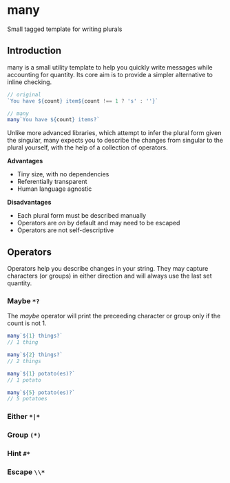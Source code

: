 # many
Small tagged template for writing plurals

## Introduction

many is a small utility template to help you quickly write messages while accounting for quantity. Its core aim is to provide a simpler alternative to inline checking.

```js
// original
`You have ${count} item${count !== 1 ? 's' : ''}`

// many
many`You have ${count} items?`
```

Unlike more advanced libraries, which attempt to infer the plural form given the singular, many expects you to describe the changes from singular to the plural yourself, with the help of a collection of operators.

**Advantages**
- Tiny size, with no dependencies
- Referentially transparent
- Human language agnostic

**Disadvantages**
- Each plural form must be described manually
- Operators are _on_ by default and may need to be escaped
- Operators are not self-descriptive

## Operators

Operators help you describe changes in your string. They may capture characters (or groups) in either direction and will always use the last set quantity.

### Maybe `*?`

The _maybe_ operator will print the preceeding character or group only if the count is not 1.

```js
many`${1} things?`
// 1 thing

many`${2} things?`
// 2 things
```
```js
many`${1} potato(es)?`
// 1 potato

many`${5} potato(es)?`
// 5 potatoes
```

### Either `*|*`
### Group `(*)`
### Hint `#*`
### Escape `\\*`
